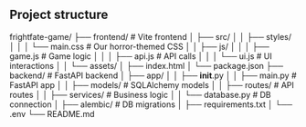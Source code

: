 ## Project structure

frightfate-game/
├── frontend/                 # Vite frontend
│   ├── src/
│   │   ├── styles/
│   │   │   └── main.css     # Our horror-themed CSS
│   │   ├── js/
│   │   │   ├── game.js      # Game logic
│   │   │   ├── api.js       # API calls
│   │   │   └── ui.js        # UI interactions
│   │   └── assets/
│   ├── index.html
│   └── package.json
├── backend/                  # FastAPI backend
│   ├── app/
│   │   ├── __init__.py
│   │   ├── main.py          # FastAPI app
│   │   ├── models/          # SQLAlchemy models
│   │   ├── routes/          # API routes
│   │   ├── services/        # Business logic
│   │   └── database.py      # DB connection
│   ├── alembic/             # DB migrations
│   ├── requirements.txt
│   └── .env
└── README.md